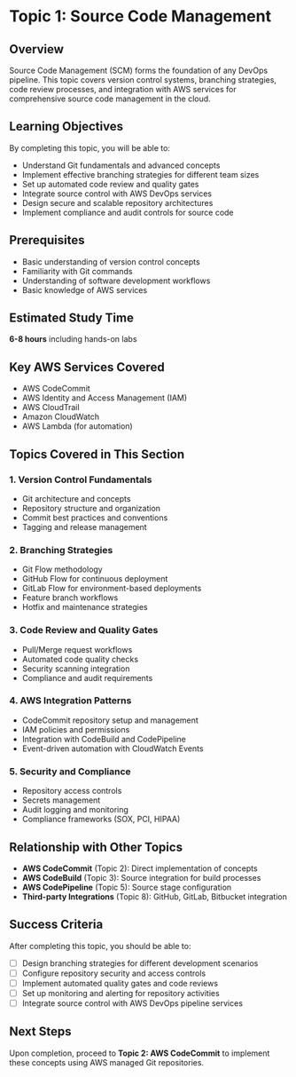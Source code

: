 # Topic 1: Source Code Management

## Overview
Source Code Management (SCM) forms the foundation of any DevOps pipeline. This topic covers version control systems, branching strategies, code review processes, and integration with AWS services for comprehensive source code management in the cloud.

## Learning Objectives
By completing this topic, you will be able to:
- Understand Git fundamentals and advanced concepts
- Implement effective branching strategies for different team sizes
- Set up automated code review and quality gates
- Integrate source control with AWS DevOps services
- Design secure and scalable repository architectures
- Implement compliance and audit controls for source code

## Prerequisites
- Basic understanding of version control concepts
- Familiarity with Git commands
- Understanding of software development workflows
- Basic knowledge of AWS services

## Estimated Study Time
**6-8 hours** including hands-on labs

## Key AWS Services Covered
- AWS CodeCommit
- AWS Identity and Access Management (IAM)
- AWS CloudTrail
- Amazon CloudWatch
- AWS Lambda (for automation)

## Topics Covered in This Section

### 1. Version Control Fundamentals
- Git architecture and concepts
- Repository structure and organization
- Commit best practices and conventions
- Tagging and release management

### 2. Branching Strategies
- Git Flow methodology
- GitHub Flow for continuous deployment
- GitLab Flow for environment-based deployments
- Feature branch workflows
- Hotfix and maintenance strategies

### 3. Code Review and Quality Gates
- Pull/Merge request workflows
- Automated code quality checks
- Security scanning integration
- Compliance and audit requirements

### 4. AWS Integration Patterns
- CodeCommit repository setup and management
- IAM policies and permissions
- Integration with CodeBuild and CodePipeline
- Event-driven automation with CloudWatch Events

### 5. Security and Compliance
- Repository access controls
- Secrets management
- Audit logging and monitoring
- Compliance frameworks (SOX, PCI, HIPAA)

## Relationship with Other Topics
- **AWS CodeCommit** (Topic 2): Direct implementation of concepts
- **AWS CodeBuild** (Topic 3): Source integration for build processes
- **AWS CodePipeline** (Topic 5): Source stage configuration
- **Third-party Integrations** (Topic 8): GitHub, GitLab, Bitbucket integration

## Success Criteria
After completing this topic, you should be able to:
- [ ] Design branching strategies for different development scenarios
- [ ] Configure repository security and access controls
- [ ] Implement automated quality gates and code reviews
- [ ] Set up monitoring and alerting for repository activities
- [ ] Integrate source control with AWS DevOps pipeline services

## Next Steps
Upon completion, proceed to **Topic 2: AWS CodeCommit** to implement these concepts using AWS managed Git repositories.